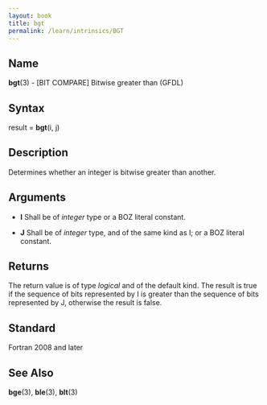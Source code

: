 ```yaml
---
layout: book
title: bgt
permalink: /learn/intrinsics/BGT
---
```

## __Name__

__bgt__(3) - \[BIT COMPARE\] Bitwise greater than
(GFDL)

## __Syntax__

result = __bgt__(i, j)

## __Description__

Determines whether an integer is bitwise greater than another.

## __Arguments__

  - __I__
    Shall be of _integer_ type or a BOZ literal constant.

  - __J__
    Shall be of _integer_ type, and of the same kind as I; or a BOZ
    literal constant.

## __Returns__

The return value is of type _logical_ and of the default kind. The result
is true if the sequence of bits represented by I is greater than the
sequence of bits represented by J, otherwise the result is false.

## __Standard__

Fortran 2008 and later

## __See Also__

__bge__(3), __ble__(3), __blt__(3)
